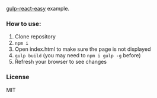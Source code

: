[gulp-react-easy](https://github.com/ro31337/gulp-react-easy) example.

### How to use:

1. Clone repository
2. `npm i`
3. Open index.html to make sure the page is not displayed
4. `gulp build` (you may need to `npm i gulp -g` before)
5. Refresh your browser to see changes

### License

MIT
